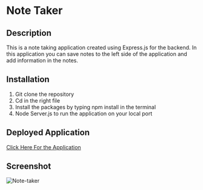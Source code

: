 # Note Taker

## Description
This is a note taking application created using Express.js for the backend. In this application you can save notes to the left side of the application and add information in the notes.

## Installation
1. Git clone the repository
2. Cd in the right file
3. Install the packages by typing npm install in the terminal
4. Node Server.js to run the application on your local port

## Deployed Application
   [Click Here For the Application](https://express-node-application.netlify.app/)
## Screenshot
![Note-taker](https://github.com/Jeremyethridge/Note-Taker-Express/assets/128623643/a3d4a879-873b-47a5-a994-6381adaa3b7a)

